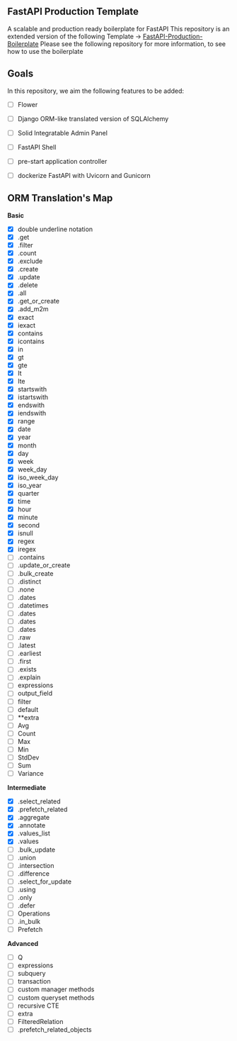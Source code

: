## FastAPI Production Template
A scalable and production ready boilerplate for FastAPI
This repository is an extended version of the following Template -> [FastAPI-Production-Boilerplate](https://github.com/iam-abbas/FastAPI-Production-Boilerplate)
Please see the following repository for more information, to see how to use the boilerplate


## Goals
In this repository, we aim the following features to be added:
- [ ] Flower
- [ ] Django ORM-like translated version of SQLAlchemy
- [ ] Solid Integratable Admin Panel
- [ ] FastAPI Shell
- [ ] pre-start application controller
- [ ] dockerize FastAPI with Uvicorn and Gunicorn



## ORM Translation's Map
**Basic** 
- [x] double underline notation
- [x] .get
- [x] .filter
- [x] .count
- [x] .exclude
- [x] .create
- [x] .update
- [x] .delete
- [x] .all
- [x] .get_or_create
- [x] .add_m2m
- [x] exact
- [x] iexact
- [x] contains
- [x] icontains
- [x] in
- [x] gt
- [x] gte
- [x] lt
- [x] lte
- [x] startswith
- [x] istartswith
- [x] endswith
- [x] iendswith
- [x] range
- [x] date
- [x] year
- [x] month
- [x] day
- [x] week
- [x] week_day
- [x] iso_week_day
- [x] iso_year
- [x] quarter
- [x] time
- [x] hour
- [x] minute
- [x] second
- [x] isnull
- [x] regex
- [x] iregex
- [ ] .contains
- [ ] .update_or_create
- [ ] .bulk_create
- [ ] .distinct
- [ ] .none
- [ ] .dates
- [ ] .datetimes
- [ ] .dates
- [ ] .dates
- [ ] .dates
- [ ] .raw
- [ ] .latest
- [ ] .earliest
- [ ] .first
- [ ] .exists
- [ ] .explain
- [ ] expressions
- [ ] output_field
- [ ] filter
- [ ] default
- [ ] **extra
- [ ] Avg
- [ ] Count
- [ ] Max
- [ ] Min
- [ ] StdDev
- [ ] Sum
- [ ] Variance

**Intermediate**
- [x] .select_related
- [x] .prefetch_related
- [x] .aggregate
- [x] .annotate
- [x] .values_list
- [x] .values
- [ ] .bulk_update
- [ ] .union
- [ ] .intersection
- [ ] .difference
- [ ] .select_for_update
- [ ] .using
- [ ] .only
- [ ] .defer
- [ ] Operations
- [ ] .in_bulk
- [ ] Prefetch

**Advanced**
- [ ] Q
- [ ] expressions
- [ ] subquery
- [ ] transaction
- [ ] custom manager methods
- [ ] custom queryset methods
- [ ] recursive CTE
- [ ] extra
- [ ] FilteredRelation
- [ ] .prefetch_related_objects
